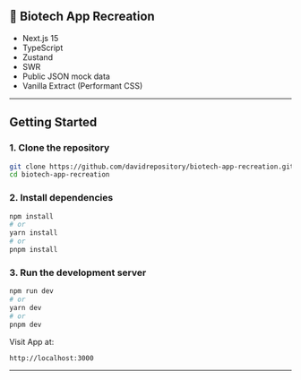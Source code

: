 ## 🔬 Biotech App Recreation

- Next.js 15
- TypeScript
- Zustand
- SWR
- Public JSON mock data
- Vanilla Extract (Performant CSS)

---

## Getting Started

### 1. Clone the repository

```bash
git clone https://github.com/davidrepository/biotech-app-recreation.git
cd biotech-app-recreation
```

### 2. Install dependencies

```bash
npm install
# or
yarn install
# or
pnpm install
```

### 3. Run the development server

```bash
npm run dev
# or
yarn dev
# or
pnpm dev
```

Visit App at:

```
http://localhost:3000
```

---
